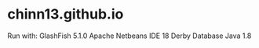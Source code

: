 # chinn13.github.io
Run with:
  GlashFish 5.1.0
  Apache Netbeans IDE 18
  Derby Database
  Java 1.8
